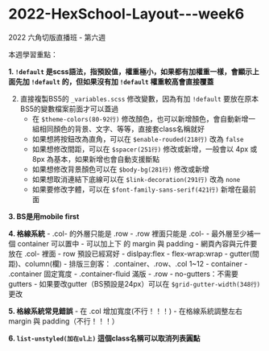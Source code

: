 # 2022-HexSchool-Layout---week6

2022 六角切版直播班 - 第六週

本週學習重點：

<b>1. `!default` 是scss語法，指預設值，權重極小，如果都有加權重一樣，會顯示上面先加 `!default` 的，但如果沒有加 `!default` 權重較高會直接覆蓋</b>

2. 直接複製BS5的 `_variables.scss` 修改變數，因為有加 `!default` 要放在原本BS5的變數檔案前面才可以蓋過
    - 在 `$theme-colors(80-92行)` 修改顏色，也可以新增顏色，會自動新增一組相同顏色的背景、文字、等等，直接套class名稱就好
    - 如果想將按鈕改為直角，可以在 `$enable-rouded(218行)` 改為 `false`
    - 如果想修改間距，可以在 `$spacer(251行)` 修改或新增，一般會以 4px 或 8px 為基本，如果新增也會自動支援斷點
    - 如果想修改背景顏色可以在 `$body-bg(281行)` 修改或新增
    - 如果想取消連結下底線可以在 `$link-decoration(291行)` 改為 `none`
    - 如果要修改字體，可以在 `$font-family-sans-serif(421行)` 新增在最前面

<b>3. BS是用mobile first</b>

<b>4. 格線系統</b>
    - .col- 的外層只能是 .row
    - .row 裡面只能是 .col-
    - 最外層至少補一個 container 可以置中 
    - 可以加上下 的 margin 與 padding
    - 網頁內容與元件要放在 .col- 裡面
    - row 預設已經寫好
        - dislpay:flex
        - flex-wrap:wrap
    - gutter(間距)、column(欄)
    - 排版三劍客： .container、.row、.col 1~12
        - container
            - .container 固定寬度
            - .container-fluid 滿版
        - .row
            - no-gutters：不需要 gutters
    - 如果要改gutter（BS預設是24px）可以在 `$grid-gutter-width(348行)` 更改

<b>5. 格線系統常見錯誤</b>
    - 在 .col 增加寬度(不行！！！)
    - 在格線系統調整左右 margin 與 padding（不行！！！）

<b>6. `list-unstyled(加在ul上)` 這個class名稱可以取消列表圓點</b>
